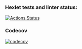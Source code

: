 ### Hexlet tests and linter status:
[![Actions Status](https://github.com/UotanKlein/fullstack-javascript-project-4/actions/workflows/hexlet-check.yml/badge.svg)](https://github.com/UotanKlein/fullstack-javascript-project-4/actions)

<!-- ### Git Actions
[![CI](https://github.com/UotanKlein/fullstack-javascript-project-4/actions/workflows/ci.yml/badge.svg)](https://github.com/UotanKlein/fullstack-javascript-project-4/actions/workflows/ci.yml) -->

<!-- ### Codeclimate
[![Maintainability](https://api.codeclimate.com/v1/badges/41362aedfc17944867b2/maintainability)](https://codeclimate.com/github/UotanKlein/fullstack-javascript-project-46/maintainability) -->

### Codecov
[![codecov](https://codecov.io/gh/UotanKlein/fullstack-javascript-project-4/graph/badge.svg?token=6yKMZwMis4)](https://codecov.io/gh/UotanKlein/fullstack-javascript-project-4)

<!-- # Аскинема
[![asciicast](https://asciinema.org/a/q6zR336jdrsaiG3rx3YJuc5Cv.svg)](https://asciinema.org/a/q6zR336jdrsaiG3rx3YJuc5Cv) -->